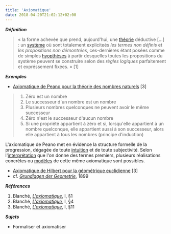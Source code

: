 ```yaml
---
title: 'Axiomatique'
date: 2018-04-20T21:02:12+02:00
---
```


***Définition*** 

> &laquo; la forme achevée que prend, aujourd'hui, une [théorie](../theorie/) déductive [...] :
> un [système](../systeme/) où sont totalement expliciteés *les termes non définis* et
> *les propositions non démontrées*, ces-dernières étant posées comme de simples
> [hyopthèses](../hyptohese/) à partir desquelles toutes les propositions du système peuvent se 
> construire selon des *règles logiques* parfaitement et expréssement fixées. &raquo; [1]

***Exemples***

* <u>Axiomatique de Peano pour la théorie des nombres naturels</u> [3]

> <ol>
> <li>Zéro est un nombre</li>
> <li>Le successeur d'un nombre est un nombre</li>
> <li>Plusieurs nombres quelconques ne peuvent avoir le même successeur</li>
> <li>Zéro n'est le successeur d'aucun nombre</li>
> <li>Si une propriété appartient à zéro et si, lorsqu'elle appartient à un nombre quelconque,
>     elle appartient aussi à son successeur, alors elle appartient à tous les nombres
>     (principe d'induction)</li>
> </ol>

L'axiomatique de Peano met en évidence la structure formelle de la progression, dégagée
de toute [intuition](../intuition) et de toute subjectivité.
Selon l'[interprétation](#) que l'on donne des termes premiers, plusieurs réalisations
concrètes ou [modèles](../modele) de cette même axiomatique sont possibles.

* <u>Axiomatique de Hilbert pour la géométrique euclidienne</u> [3]
 * cf. <u>*Grundlagen der Geometrie*</u>, 1899

***Références***

1. Blanché, <u>*L'axiomatique*</u>, I, &sect;1
1. Blanché, <u>*L'axiomatique*</u>, I, &sect;4
1. Blanché, <u>*L'axiomatique*</u>, I, &sect;11

***Sujets***

- Formaliser et axiomatiser

